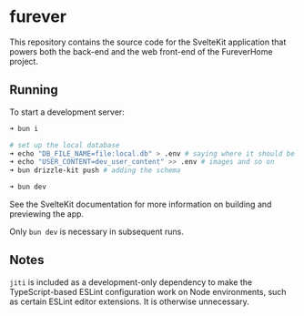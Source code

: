 # furever

This repository contains the source code for the SvelteKit application that
powers both the back-end and the web front-end of the FureverHome project.

## Running

To start a development server:

```sh
➜ bun i

# set up the local database
➜ echo "DB_FILE_NAME=file:local.db" > .env # saying where it should be
➜ echo "USER_CONTENT=dev_user_content" >> .env # images and so on
➜ bun drizzle-kit push # adding the schema

➜ bun dev
```

See the SvelteKit documentation for more information on building and previewing
the app.

Only `bun dev` is necessary in subsequent runs.

## Notes

`jiti` is included as a development-only dependency to make the TypeScript-based
ESLint configuration work on Node environments, such as certain ESLint editor
extensions. It is otherwise unnecessary.

